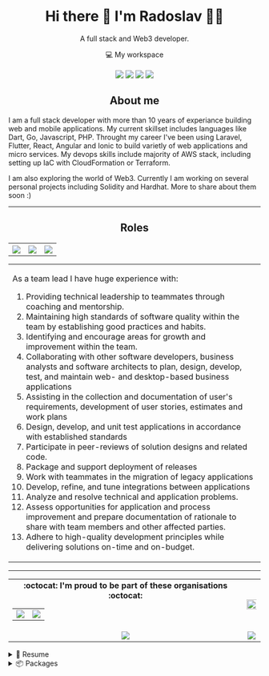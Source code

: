 <h1 align="center">
    Hi there 👋 I'm Radoslav 👨‍💻
</h1>

<p align='center'>
  A full stack and Web3 developer.
</p>

<p align='center'>
  💻 My workspace<br/><br/>
  <img src="https://img.shields.io/badge/mac%20os-000000?style=for-the-badge&logo=apple&logoColor=white" />
  <img src="https://img.shields.io/badge/Intel-Core_i7_10th-0071C5?style=for-the-badge&logo=intel&logoColor=white" />
  <img src="https://img.shields.io/badge/RAM-16GB-%230071C5.svg?&style=for-the-badge&logoColor=white" />
  <img src="https://img.shields.io/badge/Apple-laptop-999999?style=for-the-badge&logo=apple&logoColor=white" />
</p>

<h2 align="center">About me</h2>
<p align="left">
    I am a full stack developer with more than 10 years of experiance building web and mobile applications. My current skillset includes languages like Dart, Go, Javascript, PHP. Throught my career I've been using Laravel, Flutter, React, Angular and Ionic to build varietly of web applications and micro services. My devops skills include majority of AWS stack, including setting up IaC with CloudFormation or Terraform.
</p>

<p align="left">I am also exploring the world of Web3. Currently I am working on several personal projects including Solidity and Hardhat. More to share about them soon :)</p>

<hr />

<h2 align="center">Roles</h2>
<table width="100%">
  <tr>
    <th>
        <img src="https://img.shields.io/badge/Full%20stack%20developer-blue?style=for-the-badge"/>
    </th>
    <th>
        <img src="https://img.shields.io/badge/Team%20Lead-orange?style=for-the-badge" />
    </th>
    <th>
        <img src="https://img.shields.io/badge/Dev%20Rel-green?style=for-the-badge"/>
    </th>
  </tr>
  <table>
  <tr>
    <td align="left">
        <p>
             As a team lead I have huge experience with:
        </p>
        <ol>
            <li>
                Providing technical leadership to teammates through coaching and mentorship.
            </li>
            <li>
                Maintaining high standards of software quality within the team by establishing good practices and habits.
            </li>
            <li>
                Identifying and encourage areas for growth and improvement within the team.
            </li>
            <li>
                Collaborating with other software developers, business analysts and software architects to plan, design,
develop, test, and maintain web- and desktop-based business applications
            </li>
            <li>
                Assisting in the collection and documentation of user's requirements, development of user stories,
estimates and work plans
            </li>
            <li>
                Design, develop, and unit test applications in accordance with established standards
            </li>
            <li>
                Participate in peer-reviews of solution designs and related code.
            </li>
            <li>
                Package and support deployment of releases
            </li>
            <li>
                Work with teammates in the migration of legacy applications
            </li>
            <li>
                Develop, refine, and tune integrations between applications
            </li>
            <li>
                Analyze and resolve technical and application problems.
            </li>
            <li>
                Assess opportunities for application and process improvement and prepare documentation of rationale to
share with team members and other affected parties.
            </li>
            <li>
                Adhere to high-quality development principles while delivering solutions on-time and on-budget.
            </li>
        </ol>
    </td>
  </tr>
  </table>
</table>

<hr />

<table align="center" width="100%">
  <tr>
    <td align="center">
      <strong> :octocat: I'm proud to be part of these organisations :octocat: </strong><br>
      <table>
        <tr>
          <td align="center">
            <a href="https://github.com/Seven-of-Di">
              <img src="https://avatars.githubusercontent.com/u/76775325?s=200&v=4" />
            </a>
          </td>
          <td align="center">
            <a href="https://github.com/web3community">
              <img src="https://avatars.githubusercontent.com/u/89759498?s=200&v=4" />
            </a>
          </td>
        </tr>
      </table>
    </td>
    <td align="center">
      <img width="120%" src="https://github-readme-stats.vercel.app/api?username=Sh1d0w&count_private=true&theme=radical&show_icons=true" />
    </td>
  </tr>
  <tr>
    <td align="center">
        <img src="https://github-readme-stats.vercel.app/api/top-langs/?username=Sh1d0w&layout=compact&theme=radical">
    </td>
    <td align="center">
      <img src="https://github-readme-streak-stats.herokuapp.com/?user=Sh1d0w&theme=radical">
    </td>
  </tr>
</table>

<details>
  <summary>📃 Resume</summary>

## Education

- 📖 **Computer Technician, II level**\
📆 2006 - 2010\
📍 **SPGE John Atanasoff** - Sofia, Bulgaria

## Experience

<img align="right" src="https://img.shields.io/badge/Go-00ADD8?style=for-the-badge&logo=go&logoColor=white" />
<img align="right" src="https://img.shields.io/badge/TypeScript-007ACC?style=for-the-badge&logo=typescript&logoColor=white" />
<img align="right" src="https://img.shields.io/badge/React-20232A?style=for-the-badge&logo=react&logoColor=61DAFB" />
<img align="right" src="https://img.shields.io/badge/Redux-593D88?style=for-the-badge&logo=redux&logoColor=white" />
<img align="right" src="https://img.shields.io/badge/GraphQl-E10098?style=for-the-badge&logo=graphql&logoColor=white" />
<img align="right" src="https://img.shields.io/badge/Apollo%20GraphQL-311C87?&style=for-the-badge&logo=Apollo%20GraphQL&logoColor=white" />
<img align="right" src="https://img.shields.io/badge/storybook-FF4785?style=for-the-badge&logo=storybook&logoColor=white" />
<img align="right" src="https://img.shields.io/badge/Amazon_AWS-232F3E?style=for-the-badge&logo=amazon-aws&logoColor=white" />
<img align="right" src="https://img.shields.io/badge/GitHub_Actions-2088FF?style=for-the-badge&logo=github-actions&logoColor=white" />
<img align="right" src="https://img.shields.io/badge/Docker-2CA5E0?style=for-the-badge&logo=docker&logoColor=white" />
<img align="right" src="https://img.shields.io/badge/kubernetes-326ce5.svg?&style=for-the-badge&logo=kubernetes&logoColor=white" />

- 👨‍💻 **Full stack developer**\
📆 2021 - moment\
📍 **7 of D** - Sofia, Bulgaria
  
<img align="right" src="https://img.shields.io/badge/PHP-777BB4?style=for-the-badge&logo=php&logoColor=white" />
<img align="right" src="https://img.shields.io/badge/Flutter-02569B?style=for-the-badge&logo=flutter&logoColor=white" />
<img align="right" src="https://img.shields.io/badge/React-20232A?style=for-the-badge&logo=react&logoColor=61DAFB" />
<img align="right" src="https://img.shields.io/badge/Angular-DD0031?style=for-the-badge&logo=angular&logoColor=white" />
<img align="right" src="https://img.shields.io/badge/Git-F05032?style=for-the-badge&logo=git&logoColor=white" />
<img align="right" src="https://img.shields.io/badge/Amazon_AWS-232F3E?style=for-the-badge&logo=amazon-aws&logoColor=white" />
<img align="right" src="https://img.shields.io/badge/Laravel-FF2D20?style=for-the-badge&logo=laravel&logoColor=white" />
<img align="right" src="https://img.shields.io/badge/GraphQl-E10098?style=for-the-badge&logo=graphql&logoColor=white" />
<img align="right" src="https://img.shields.io/badge/Docker-2CA5E0?style=for-the-badge&logo=docker&logoColor=white" />
<img align="right" src="https://img.shields.io/badge/next.js-000000?style=for-the-badge&logo=nextdotjs&logoColor=white" />
<img align="right" src="https://img.shields.io/badge/Symfony-000000?style=for-the-badge&logo=Symfony&logoColor=white" />
<img align="right" src="https://img.shields.io/badge/Swagger-85EA2D?style=for-the-badge&logo=Swagger&logoColor=white" />

- 👨‍💻 **Full stack developer & Team Lead**\
📆 2015 - 2021\
📍 **TechHuddle** - Sofia, Bulgaria

<img align="right" src="https://img.shields.io/badge/PHP-777BB4?style=for-the-badge&logo=php&logoColor=white" />
<img align="right" src="https://img.shields.io/badge/JavaScript-323330?style=for-the-badge&logo=javascript&logoColor=F7DF1E" />
<img align="right" src="https://img.shields.io/badge/PayPal-00457C?style=for-the-badge&logo=paypal&logoColor=white" />

- 👨‍💻 **Web developer**\
📆 2014 - 2015\
📍 **SafeCharge** - Sofia, Bulgaria

<img align="right" src="https://img.shields.io/badge/PHP-777BB4?style=for-the-badge&logo=php&logoColor=white" />
<img align="right" src="https://img.shields.io/badge/JavaScript-323330?style=for-the-badge&logo=javascript&logoColor=F7DF1E" />
<img align="right" src="https://img.shields.io/badge/Linux-FCC624?style=for-the-badge&logo=linux&logoColor=black" />
<img align="right" src="https://img.shields.io/badge/Git-F05032?style=for-the-badge&logo=git&logoColor=white" />

- 👨‍💻 **Web developer**\
📆 2012 - 2014\
📍 **Mirchev Ideas** - Sofia, Bulgaria

<img align="right" src="https://img.shields.io/badge/PHP-777BB4?style=for-the-badge&logo=php&logoColor=white" />
<img align="right" src="https://img.shields.io/badge/JavaScript-323330?style=for-the-badge&logo=javascript&logoColor=F7DF1E" />
<img align="right" src="https://img.shields.io/badge/CSS3-1572B6?style=for-the-badge&logo=css3&logoColor=white" />
<img align="right" src="https://img.shields.io/badge/Codeigniter-EF4223?style=for-the-badge&logo=codeigniter&logoColor=white" />


- 👨‍💻 **Web developer**\
📆 2011 - 2012\
📍 **The Mags** - Sofia, Bulgaria

## Skills

**Programming**

<img src="https://img.shields.io/badge/PHP-777BB4?style=for-the-badge&logo=php&logoColor=white" />
<img src="https://img.shields.io/badge/JavaScript-323330?style=for-the-badge&logo=javascript&logoColor=F7DF1E" />
<img src="https://img.shields.io/badge/CSS3-1572B6?style=for-the-badge&logo=css3&logoColor=white" />
<img src="https://img.shields.io/badge/Go-00ADD8?style=for-the-badge&logo=go&logoColor=white" />
<img src="https://img.shields.io/badge/TypeScript-007ACC?style=for-the-badge&logo=typescript&logoColor=white" />

<br />

<img src="https://img.shields.io/badge/React-20232A?style=for-the-badge&logo=react&logoColor=61DAFB" />
<img src="https://img.shields.io/badge/Redux-593D88?style=for-the-badge&logo=redux&logoColor=white" />
<img src="https://img.shields.io/badge/GraphQl-E10098?style=for-the-badge&logo=graphql&logoColor=white" />
<img src="https://img.shields.io/badge/Apollo%20GraphQL-311C87?&style=for-the-badge&logo=Apollo%20GraphQL&logoColor=white" />
<img src="https://img.shields.io/badge/storybook-FF4785?style=for-the-badge&logo=storybook&logoColor=white" />

<br />

<img src="https://img.shields.io/badge/Amazon_AWS-232F3E?style=for-the-badge&logo=amazon-aws&logoColor=white" />
<img src="https://img.shields.io/badge/Flutter-02569B?style=for-the-badge&logo=flutter&logoColor=white" />
<img src="https://img.shields.io/badge/Laravel-FF2D20?style=for-the-badge&logo=laravel&logoColor=white" />
<img src="https://img.shields.io/badge/Symfony-000000?style=for-the-badge&logo=Symfony&logoColor=white" />

**Operating Systems**

<img src="https://img.shields.io/badge/Ubuntu-E95420?style=for-the-badge&logo=ubuntu&logoColor=white" />
<img src="https://img.shields.io/badge/Fedora-294172?style=for-the-badge&logo=fedora&logoColor=white" />
<img src="https://img.shields.io/badge/mac%20os-000000?style=for-the-badge&logo=apple&logoColor=white" />

</details>

<details>
  <summary>📦 Packages</summary>
  
  

| Name                 | A short summary                              | Install   | Downloads |
| -------------------- | -------------------------------------------- | --------- | --------- |
| [Clean Links](https://github.com/Sh1d0w/clean-links) | What happens in your browser, stays in your browser.  | [![Github](https://img.shields.io/badge/Safari-1.2%2B13-blue)](https://github.com/Sh1d0w/clean-links/releases/tag/v1.2%2B13) | ![Safari](https://img.shields.io/badge/downloads-529-brightgreen) |
| [Alfred Flutter Docs](https://github.com/Sh1d0w/alfred-flutter-docs)   | Search Flutter Docs from Alfred.     |   [![Github](https://img.shields.io/badge/Github-1.0.1-blue)](https://github.com/Sh1d0w/alfred-flutter-docs/releases/tag/v1.0.1) | ![Github](https://img.shields.io/badge/downloads-1k-brightgreen) |
| [Nvim IDE](https://github.com/Sh1d0w/nvim-ide) | Pre-configured IDE docker images for many languages.  | [![Docker](https://img.shields.io/docker/automated/sh1d0w/nvim-typescript)](https://hub.docker.com/repository/docker/sh1d0w/nvim-typescript) | ![Docker](https://img.shields.io/docker/pulls/sh1d0w/nvim-typescript) |
<!-- | Content Cell         | Content Cell                                | link | link | -->
  
</details>